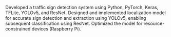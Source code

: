 Developed a traffic sign detection system using Python, PyTorch, Keras, TFLite, YOLOv5, and ResNet.
Designed and implemented localization model for accurate sign detection and extraction using YOLOv5, enabling subsequent classification using ResNet.
Optimized the model for resource-constrained devices (Raspberry Pi).
